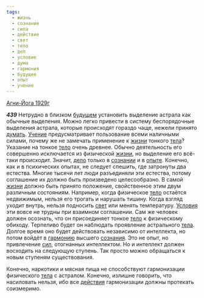 ```yaml
---
tags:
  - жизнь
  - сознание
  - сила
  - действие
  - свет
  - тело
  - дел
  - условие
  - дума
  - гармония
  - будущее
  - опыт
  - учение
---
```


[Агни-Йога 1929г](https://127.0.0.1:4002/agni/1929)

___439___
Нетрудно в близком [будущем](../../../tags/#будущее) установить выделение астрала как обычные выделения. Можно легко привести в систему беспорядочные выделения астрала, которые происходят гораздо чаще, нежели принято [думать](../../../tags/#дума). [Учение](../../../tags/#учение) предусматривает пользование всеми наличными силами, почему же не замечать применение к [жизни](../../../tags/#жизнь) тонкого [тела](../../../tags/#[тело](../../../tags/#тело))? Указание на тонкое [тело](../../../tags/#тело) очень древнее. Обычно деятельность его совершенно исключается из физической [жизни](../../../tags/#жизнь), но выделение его всё-таки происходит. Значит, [дело](../../../tags/#дел) только в [сознании](../../../tags/#сознание) и в [опыте](../../../tags/#опыт). Конечно, как и в психических опытах, не следует спешить, где затронуты два естества. Многие тысячи лет люди разъединяли эти естества, потому соглашение их должно быть произведено целесообразно. В самой [жизни](../../../tags/#жизнь) должно быть принято положение, свойственное этим двум различным состояниям. Например, когда физическое [тело](../../../tags/#тело) остаётся недвижимым, нельзя его трогать и нарушать тишину. Когда взгляд уходит внутрь, нельзя подносить [свет](../../../tags/#свет) или менять температуру. [Условия](../../../tags/#условие) эти вовсе не трудны при взаимном соглашении. Сам же человек должен осознать, что он присоединяет тонкое [тело](../../../tags/#тело) к физическому обиходу. Терпеливо будет он наблюдать проявление астрального [тела](../../../tags/#[тело](../../../tags/#тело)). Долгое время оно будет действовать независимо от интеллекта, но потом войдёт в [гармонию](../../../tags/#гармония) высшего [сознания](../../../tags/#сознание). Это не опыт, но привлечение [сил](../../../tags/#сила), отогнанных интеллектом. Но и интеллект должен восходить на следующую ступень. Так просто можно обращаться к новым ступеням существования.   

Конечно, наркотики и мясная пища не способствуют гармонизации физического [тела](../../../tags/#[тело](../../../tags/#тело)) с астралом. Конечно, излишне говорить, что насиловать нельзя, ибо все [действия](../../../tags/#действие) гармонизации должны протекать соизмеримо.